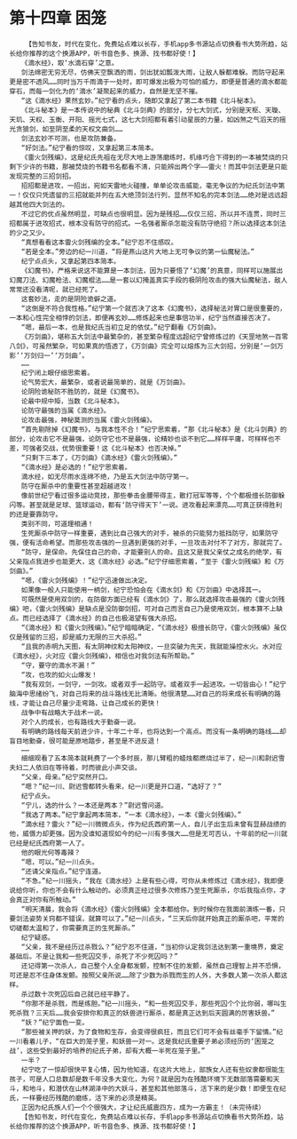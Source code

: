 # 第十四章 困笼
        【告知书友，时代在变化，免费站点难以长存，手机app多书源站点切换看书大势所趋，站长给你推荐的这个换源APP，听书音色多、换源、找书都好使！】
       《滴水经》，取‘水滴石穿’之意。
       剑法绵密无穷无尽，仿佛天空飘洒的雨，剑出犹如瓢泼大雨，让敌人躲都难躲。而防守起来更是密不透风……同时当万千雨滴于一处时，即可爆发出极为可怕的威力，即便是普通的滴水都能穿石，而每一剑化为的‘滴水’凝聚起来的威力，自然是无坚不摧。
       “这《滴水经》果然玄妙。”纪宁看的点头，随即又拿起了第二本书籍《北斗秘本》。
       《北斗秘本》是一本传说中的秘典《北斗剑典》的部分，分七大剑式，分别是天枢、天璇、天玑、天权、玉衡、开阳、摇光七式，这七大剑招都有着引动星辰的力量，如凶煞之气滔天的摇光贪狼剑，如至阴至柔的天权文曲剑……
       剑法玄妙不可测，也是攻防兼备。
       “好剑法。”纪宁看的惊叹，又拿起第三本简本。
       《雷火剑残编》，这是纪氏先祖在无尽大地上游荡磨练时，机缘巧合下得到的一本被焚烧的只剩下少许的书籍，那被焚烧的书籍书名都看不清，只能辨出两个字——雷火！而其中剑法更是只能发现完整的三招剑招。
       招招都是进攻，一招出，宛如天雷地火碰撞，单单论攻击威能，毫无争议的为纪氏剑法中第一！仅仅只凭遗留的三招就能并列在五大绝顶剑法行列，显然不知名的完本剑法……绝对是远远超越其他四大剑法的。
       不过它的优点虽然明显，可缺点也很明显。因为是残招……仅仅三招，所以并不连贯，同时三招都属于进攻招式，根本没有防守的招式。一名强者厮杀怎能没有防守绝招？所以选择这本剑法的少之又少。
       “真想看看这本雷火剑残编的全本。”纪宁忍不住感叹。
       “若是全本。”旁边的纪一川道，“将是燕山这片大地上无可争议的第一仙魔秘法。”
       纪宁点点头，又拿起第四本简本。
       《幻魔书》，严格来说这不能算是一本剑法，因为只要悟了‘幻魔’的真意，同样可以施展出幻魔刀法、幻魔枪法、幻魔棍法……是一套以幻掩盖真实手段的极阴险攻击的强大仙魔秘法，敌人常常还没看清呢，就已经死了。
       这套妙法，走的是阴险诡僻之道。
       “这倒是不符合我性格。”纪宁第一个就否决了这本《幻魔书》，选择秘法对胃口是很重要的，一本和心性完全相悖的剑法，即便再玄妙……修炼起来也是事倍功半，纪宁当然直接否决了。
       “嗯，最后一本，也是我纪氏当初立足的依仗。”纪宁翻看《万剑曲》。
       《万剑曲》，堪称五大剑法中最繁杂的，甚至繁杂程度远超纪宁曾修炼过的《天罡地煞一百零八剑》，可虽然繁杂，可如果真的悟透了，《万剑曲》完全可以熔炼为三大剑招，分别是‘一剑万影’‘万剑归一’‘万剑曲’。
       ……
       纪宁闭上眼仔细思索着。
       论气势宏大，最繁杂，或者说最简单的，就是《万剑曲》。
       论阴险诡秘防不胜防的，就是《幻魔书》。
       论最中规中矩，当数《北斗秘本》。
       论防守最强的当属《滴水经》。
       论攻击最强，神秘莫测的当属《雷火剑残编》。
       “首先剔除掉《幻魔书》，与我本性不合！”纪宁思索着，“那《北斗秘本》是《北斗剑典》的部分，论攻击它不是最强，论防守它也不是最强，论精妙也谈不到它……样样平庸，可样样也不差，可强者交战，优势很重要！这《北斗秘本》也否决掉。”
       “只剩下三本了，《万剑曲》《滴水经》《雷火剑残编》。”
       “《滴水经》是必选的！”纪宁思索着。
       滴水经，如无尽雨水连绵不绝，乃是五大剑法中防守第一。
       防守在厮杀中的重要性甚至超越进攻！
       像前世纪宁看过很多运动竞技，那些拳击金腰带得主，散打冠军等等，个个都极擅长防御躲闪等。甚至就是足球、篮球运动，都有‘防守得天下’一说。进攻看起来漂亮……可真正获得胜利的还是要靠防守。
       类别不同，可道理相通！
       生死厮杀中防守一样重要，遇到比自己强大的对手，被杀的只能努力抵挡防守，如果防守强，便有活命希望。而那些攻击强的一旦遇到更强的对手，一旦攻击对付不了对方，那就完了。
       “防守，是保命。先保住自己的命，才能要别人的命。且这又是我父亲仗之成名的绝学，有父亲指点我进步也能更大，这《滴水经》必选。”纪宁仔细思索着，“至于《雷火剑残编》和《万剑曲》。”
       “嗯，《雷火剑残编》！”纪宁迅速做出决定。
       如果像一般人只能使用一柄剑，纪宁恐怕会在《滴水剑》和《万剑曲》中选择其一。
       可既然是使用双剑的，在防御方面已经有《滴水剑》了，那么就选择攻击最强的《雷火剑残编》吧，《雷火剑残编》是缺点是没防御剑招，可对自己而言自己乃是使用双剑，根本算不上缺点。而已经选择了《滴水经》的自己也极渴望有强大杀招。
       “《滴水经》和《雷火剑残编》。”纪宁暗暗确定，“《滴水经》极擅长防守，《雷火剑残编》虽仅仅是残留的三招，却是威力无限的三大杀招。”
       “且我的赤明九天图，有太阴神纹和太阳神纹，一旦突破为先天，我就能操控水火。水对应《滴水经》，火对应《雷火剑残编》，相信也对我剑法有所帮助。”
       “守，要守的滴水不漏！”
       “攻，也攻的如火山爆发！
       “我有双剑，一剑守，一剑攻。或者双手一起防守。或者双手一起进攻。一切皆由心！”纪宁脑海中思绪纷飞，对自己将来的战斗路线无比清晰。他很清楚……对自己的将来成长有明确的路线，才能让自己尽量少走弯路，让自己成长的更快！
       战争中有战略大于战术一说。
       对个人的成长，也有路线大于勤奋一说。
       有明确的路线每天前进少许，十年二十年，也将达到一个高点。而没有一条明确的路线……却盲目地勤奋，很可能是原地踏步，甚至是不进反退！
       ……
       细细观看了五本简本就耗费了一个多时辰，那儿臂粗的蜡烛都燃烧过半了，纪一川和尉迟雪夫妇二人依旧在等待着，时而彼此小声交谈。
       “父亲，母亲。”纪宁突然开口。
       “嗯？”纪一川、尉迟雪都转头看来，纪一川更是开口道，“选好了？”
       纪宁点头。
       “宁儿，选的什么？一本还是两本？”尉迟雪问道。
       “我选了两本。”纪宁拿起两本简本，“一本《滴水经》，一本《雷火剑残编》。”
       “滴水经？雷火？”纪一川微微点头，作为纪氏西府第一人，自儿子出生后未曾有显赫战绩的他，威慑力却更强。因为没谁知道现如今的纪一川有多强大……但是无可否认，十年前的纪一川就已经是纪氏西府第一人了。
       他的眼光何等毒辣？
       “嗯，可以。”纪一川点头。
       “还请父亲指点。”纪宁连道。
       “不急。”纪一川摇头，“我在《滴水经》上是有些心得，可你从未修炼过《滴水经》，我即便说给你听，你也不会有什么触动的。必须真正经过很多次修炼乃至生死厮杀，尔后我指点你，才会真正对你有所触动。”
       “明天清晨，我会将《滴水经》《雷火剑残编》全本都给你。到时候你在我面前演练一番，只要剑法姿势关窍都不错误，就算可以了。”纪一川点头，“三天后你就开始真正的厮杀吧，平常的切磋都太温和了，你需要真正的生死厮杀。”
       纪宁疑惑。
       “父亲，我不是经历过杀戮么？”纪宁忍不住道，“当初你认定我剑法达到第一重境界，奠定基础后。不是让我和一些死囚交手，杀死了不少死囚吗？”
       还记得第一次杀人，自己整个人全身都发颤，控制不住的发颤，虽然自己理智上并不恐惧，可还是忍不住身体发颤。按照父亲所说……除了少数为杀戮而生的人外，大多数人第一次杀人都这样。
       杀过数十次死囚后自己就已经平静了。
       “你那不是杀戮，而是练胆。”纪一川摇头，“和一些死囚交手，那些死囚个个比你弱，哪叫生死杀戮？三天后……我会安排你和真正的妖兽进行厮杀，都是真正达到后天圆满的厉害妖兽。”
       “妖？”纪宁面色一变。
       “那些被关押的妖，为了食物和生存，会变得很疯狂，而且它们可不会有丝毫手下留情。”纪一川看着儿子，“在巨大的笼子里，和妖兽一对一。这是我纪氏重要子弟必须经历的‘困笼之战’，这些受到最好的培养的纪氏子弟，却有大概一半死在笼子里。”
       一半？
       纪宁吃了一惊却很快平复心情，因为他知道，在这片大地上，部族女人还有些奴隶都很能生孩子，可是人口总数却是数千年没多大变化，为何？就是因为在残酷环境下无数部落需要和天斗，和地斗，和潜伏在山林湖泽中的大妖斗，甚至和其他部落斗，活下来的是少数！即便生在纪氏，一样要经历残酷的磨练，活下来的必须是精英。
       正因为纪氏族人们一个个很强大，才让纪氏威震四方，成为一方霸主！（未完待续）
       【告知书友，时代在变化，免费站点难以长存，手机app多书源站点切换看书大势所趋，站长给你推荐的这个换源APP，听书音色多、换源、找书都好使！】